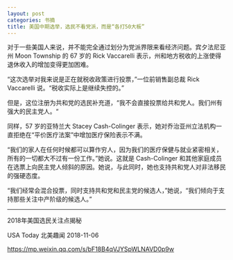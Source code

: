 ```yaml
---
layout: post
categories: 书摘
title: 美国中期选举，选民不看党派，而是“各打50大板”
---
```


对于一些美国人来说，并不能完全通过划分为党派界限来看经济问题。宾夕法尼亚州 Moon Township 的 67 岁的 Rick Vaccarelli 表示，州和地方税收的上涨使得退休收入的增加变得更加困难。

“这次选举对我来说是正在就税收政策进行投票，”一位前销售副总裁 Rick Vaccarelli 说。“税收实际上是继续失控的。”

但是，这位注册为共和党的选民补充道，“我不会直接投票给共和党人。我们州有强大的民主党人。“

同样，57 岁的亚特兰大 Stacey Cash-Colinger 表示，她对乔治亚州立法机构一直拒绝在“平价医疗法案”中增加医疗保险表示不满。

“我们的家人在任何时候都可以算作穷人，因为我们的医疗保健与就业紧密相关，所有的一切都大不过有一份工作。”她说。这就是 Cash-Colinger 和其他家庭成员在选票上向民主党人倾斜的原因。她说，与此同时，她也支持共和党人对非法移民的强硬态度。

“我们经常会混合投票，同时支持共和党和民主党的候选人，”她说，“我们倾向于支持那些关注中产阶级的候选人。”

---

2018年美国选民关注点揭秘

USA Today 北美趣闻 2018-11-06

https://mp.weixin.qq.com/s/bF18B4qVJYSpWLNAVD0p9w